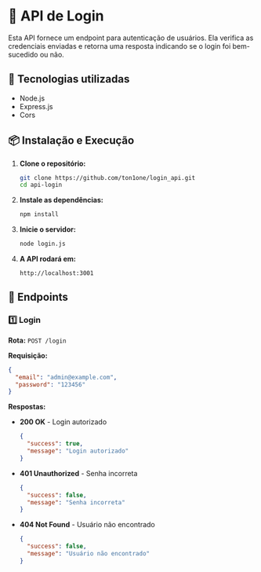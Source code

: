# 📌 API de Login

Esta API fornece um endpoint para autenticação de usuários. Ela verifica as credenciais enviadas e retorna uma resposta indicando se o login foi bem-sucedido ou não.

## 🚀 Tecnologias utilizadas
- Node.js
- Express.js
- Cors

## 📦 Instalação e Execução

1. **Clone o repositório:**
   ```sh
   git clone https://github.com/ton1one/login_api.git
   cd api-login
   ```

2. **Instale as dependências:**
   ```sh
   npm install
   ```

3. **Inicie o servidor:**
   ```sh
   node login.js
   ```

4. **A API rodará em:**
   ```
   http://localhost:3001
   ```

## 📌 Endpoints

### **1️⃣ Login**
**Rota:** `POST /login`

**Requisição:**
```json
{
  "email": "admin@example.com",
  "password": "123456"
}
```

**Respostas:**
- **200 OK** - Login autorizado
  ```json
  {
    "success": true,
    "message": "Login autorizado"
  }
  ```
- **401 Unauthorized** - Senha incorreta
  ```json
  {
    "success": false,
    "message": "Senha incorreta"
  }
  ```
- **404 Not Found** - Usuário não encontrado
  ```json
  {
    "success": false,
    "message": "Usuário não encontrado"
  }
  ```
